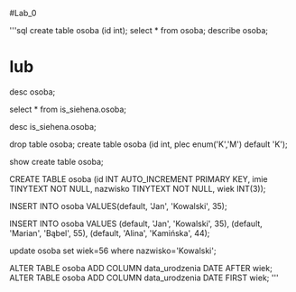 #Lab_0

'''sql
create table osoba (id int);
select * from osoba;
describe osoba;
# lub
desc osoba;

select * from is_siehena.osoba;

desc is_siehena.osoba;

drop table osoba;
create table osoba (id int, plec enum('K','M') default 'K');

show create table osoba;


CREATE TABLE osoba (id INT AUTO_INCREMENT PRIMARY KEY, imie TINYTEXT NOT NULL, nazwisko TINYTEXT NOT NULL, wiek INT(3));

INSERT INTO osoba VALUES(default, 'Jan', 'Kowalski', 35);

INSERT INTO osoba VALUES
    (default, 'Jan', 'Kowalski', 35),
    (default, 'Marian', 'Bąbel', 55),
    (default, 'Alina', 'Kamińska', 44);
    
 
 update osoba set wiek=56 where nazwisko='Kowalski';
 
 
ALTER TABLE osoba ADD COLUMN data_urodzenia DATE AFTER wiek;
ALTER TABLE osoba ADD COLUMN data_urodzenia DATE FIRST wiek;
'''
